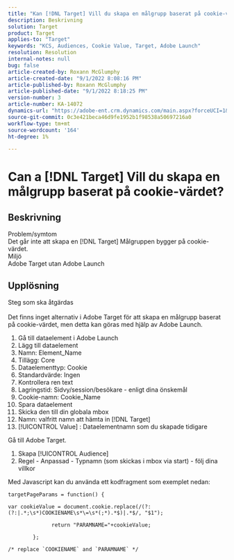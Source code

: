 ```yaml
---
title: "Kan [!DNL Target] Vill du skapa en målgrupp baserat på cookie-värdet?"
description: Beskrivning
solution: Target
product: Target
applies-to: "Target"
keywords: "KCS, Audiences, Cookie Value, Target, Adobe Launch"
resolution: Resolution
internal-notes: null
bug: false
article-created-by: Roxann McGlumphy
article-created-date: "9/1/2022 8:08:16 PM"
article-published-by: Roxann McGlumphy
article-published-date: "9/1/2022 8:18:25 PM"
version-number: 3
article-number: KA-14072
dynamics-url: "https://adobe-ent.crm.dynamics.com/main.aspx?forceUCI=1&pagetype=entityrecord&etn=knowledgearticle&id=2eaa97cd-312a-ed11-9db1-002248086a27"
source-git-commit: 0c3e421beca46d9fe1952b1f98538a50697216a0
workflow-type: tm+mt
source-wordcount: '164'
ht-degree: 1%

---
```


# Can a [!DNL Target] Vill du skapa en målgrupp baserat på cookie-värdet?

## Beskrivning

Problem/symtom<br>
Det går inte att skapa en [!DNL Target] Målgruppen bygger på cookie-värdet.
<br>Miljö<br>
Adobe Target utan Adobe Launch




## Upplösning

Steg som ska åtgärdas<br><br>
Det finns inget alternativ i Adobe Target för att skapa en målgrupp baserat på cookie-värdet, men detta kan göras med hjälp av Adobe Launch.

1. Gå till dataelement i Adobe Launch
2. Lägg till dataelement
3. Namn: Element_Name
4. Tillägg: Core
5. Dataelementtyp: Cookie
6. Standardvärde: Ingen
7. Kontrollera ren text
8. Lagringstid: Sidvy/session/besökare - enligt dina önskemål
9. Cookie-namn: Cookie_Name
10. Spara dataelement
11. Skicka den till din globala mbox
12. Namn: valfritt namn att hämta in [!DNL Target]
13. [!UICONTROL Value] : Dataelementnamn som du skapade tidigare




Gå till Adobe Target.

1. Skapa [!UICONTROL Audience]
2. Regel - Anpassad - Typnamn (som skickas i mbox via start) - följ dina villkor




Med Javascript kan du använda ett kodfragment som exemplet nedan:


```
targetPageParams = function() {

var cookieValue = document.cookie.replace(/(?:(?:|.*;\s*)COOKIENAME\s*\=\s*(;*).*$)|.*$/, "$1");

              return "PARAMNAME="+cookieValue;

        };

/* replace `COOKIENAME` and `PARAMNAME` */
```

